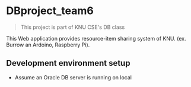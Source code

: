 # DBproject_team6
> This project is part of KNU CSE's DB class

This Web application provides resource-item sharing system of KNU. (ex. Burrow an Ardoino, Raspberry Pi).

## Development environment setup
- Assume an Oracle DB server is running on local
